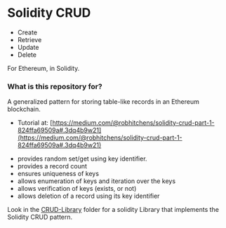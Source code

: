 # Solidity CRUD #

* Create
* Retrieve
* Update
* Delete

For Ethereum, in Solidity. 

### What is this repository for? ###

A generalized pattern for storing table-like records in an Ethereum blockchain. 

* Tutorial at:
[https://medium.com/@robhitchens/solidity-crud-part-1-824ffa69509a#.3dq4b9w21](https://medium.com/@robhitchens/solidity-crud-part-1-824ffa69509a#.3dq4b9w21)

- provides random set/get using key identifier.
- provides a record count
- ensures uniqueness of keys 
- allows enumeration of keys and iteration over the keys
- allows verification of keys (exists, or not)
- allows deletion of a record using its key identifier


Look in the [CRUD-Library](https://github.com/luisvid/solidityCRUD-pattern/tree/master/CRUD-Library) folder for a solidity Library that implements the Solidity CRUD pattern.
